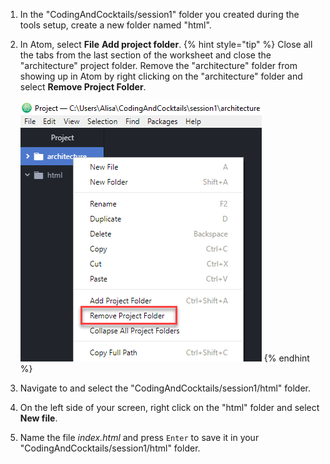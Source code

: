 1. In the "CodingAndCocktails/session1" folder you created during the tools setup, create a new folder named "html".

1. In Atom, select **File** <i class="fa fa-long-arrow-right"></i> **Add project folder**.
   {% hint style="tip" %}
Close all the tabs from the last section of the worksheet and close the "architecture" project folder. Remove the "architecture" folder from showing up in Atom by right clicking on the "architecture" folder and select **Remove Project Folder**.

   ![](images/atom-remove-project-folder.png)
   {% endhint %}

1. Navigate to and select the "CodingAndCocktails/session1/html" folder.

1. On the left side of your screen, right click on the "html" folder and select **New file**.

1. Name the file _index.html_ and press `Enter` to save it in your "CodingAndCocktails/session1/html" folder.